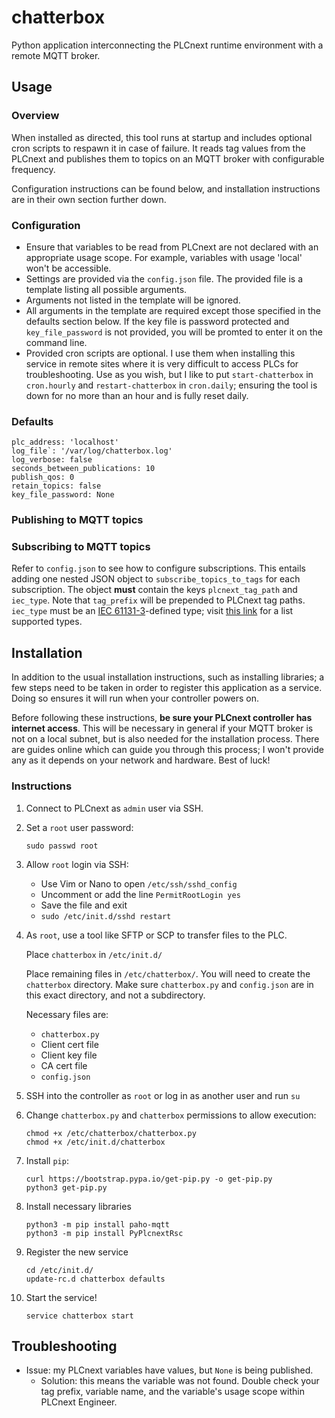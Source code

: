 # chatterbox
Python application interconnecting the PLCnext runtime environment with a remote MQTT broker.

## Usage

### Overview

When installed as directed, this tool runs at startup and includes optional cron scripts to respawn it in case of failure. It reads tag values from the PLCnext and publishes them to topics on an MQTT broker with configurable frequency.

Configuration instructions can be found below, and installation instructions are in their own section further down.

### Configuration
- Ensure that variables to be read from PLCnext are not declared with an appropriate usage scope. For example, variables with usage 'local' won't be accessible.
- Settings are provided via the `config.json` file. The provided file is a template listing all possible arguments.
- Arguments not listed in the template will be ignored.
- All arguments in the template are required except  those specified in the defaults section below. If the key file is password protected and `key_file_password` is not provided, you will be promted to enter it on the command line.
- Provided cron scripts are optional. I use them when installing this service in remote sites where it is very difficult to access PLCs for troubleshooting. Use as you wish, but I like to put `start-chatterbox` in `cron.hourly` and `restart-chatterbox` in `cron.daily`; ensuring the tool is down for no more than an hour and is fully reset daily. 

### Defaults
```
plc_address: 'localhost'
log_file`: '/var/log/chatterbox.log'
log_verbose: false
seconds_between_publications: 10
publish_qos: 0
retain_topics: false
key_file_password: None
```

### Publishing to MQTT topics



### Subscribing to MQTT topics
Refer to `config.json` to see how to configure subscriptions. This entails adding one nested JSON object to `subscribe_topics_to_tags` for each subscription. The object **must** contain the keys `plcnext_tag_path` and `iec_type`. Note that `tag_prefix` will be prepended to PLCnext tag paths. `iec_type` must be an [IEC 61131-3](https://en.wikipedia.org/wiki/IEC_61131-3)-defined type; visit [this link](https://pyplcnextrsc.readthedocs.io/en/latest/pages/framework_reference.html#PyPlcnextRsc.common.tag_type.IecType) for a list supported types.



## Installation

In addition to the usual installation instructions, such as installing libraries; a few steps need to be taken in order to register this application as a service. Doing so ensures it will run when your controller powers on.

Before following these instructions, **be sure your PLCnext controller has internet access**. This will be necessary in general if your MQTT broker is not on a local subnet, but is also needed for the installation process. There are guides online which can guide you through this process; I won't provide any as it depends on your network and hardware. Best of luck!

### Instructions

1. Connect to PLCnext as `admin` user via SSH.

2. Set a `root` user password:
    ```
    sudo passwd root
    ```

3. Allow `root` login via SSH:
    - Use Vim or Nano to open `/etc/ssh/sshd_config`
    - Uncomment or add the line `PermitRootLogin yes`
    - Save the file and exit
    - `sudo /etc/init.d/sshd restart`

4. As `root`, use a tool like SFTP or SCP to transfer files to the PLC. 

    Place `chatterbox` in `/etc/init.d/`
    
    Place remaining files in `/etc/chatterbox/`. You will need to create the `chatterbox` directory. Make sure `chatterbox.py` and `config.json` are in this exact directory, and not a subdirectory.
     

    Necessary files are:
    - `chatterbox.py`
    - Client cert file
    - Client key file
    - CA cert file
    - `config.json`

5. SSH into the controller as `root` or log in as another user and run `su`

6. Change `chatterbox.py`  and `chatterbox` permissions to allow execution: 

    ```
    chmod +x /etc/chatterbox/chatterbox.py
    chmod +x /etc/init.d/chatterbox
    ```

7. Install `pip`:

    ```
    curl https://bootstrap.pypa.io/get-pip.py -o get-pip.py
    python3 get-pip.py
    ```

8. Install necessary libraries

    ```
    python3 -m pip install paho-mqtt
    python3 -m pip install PyPlcnextRsc
    ```

9. Register the new service

    ```
    cd /etc/init.d/
    update-rc.d chatterbox defaults
    ```

10. Start the service!

    ```
    service chatterbox start
    ```

## Troubleshooting

- Issue: my PLCnext variables have values, but `None` is being published.
    - Solution: this means the variable was not found. Double check your tag prefix, variable name, and the variable's usage scope within PLCnext Engineer.